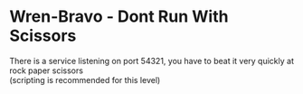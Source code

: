 # Wren-Bravo - Dont Run With Scissors

There is a service listening on port 54321, you have to beat it very quickly at rock paper scissors  
(scripting is recommended for this level)
